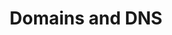 ---
title: Domains and  DNS
slug: domains
excerpt: All you need to know about domains
sections: General, DNS and DNS zone, Transfer, Trade, Security 
---